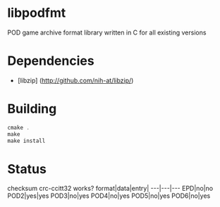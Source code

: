 # libpodfmt
POD game archive format library written in C for all existing versions

# Dependencies
- [libzip] (http://github.com/nih-at/libzip/)

# Building

```c
cmake .
make
make install
```

# Status

checksum crc-ccitt32 works?
format|data|entry|
---|---|---
EPD|no|no
POD2|yes|yes
POD3|no|yes
POD4|no|yes
POD5|no|yes
POD6|no|yes

